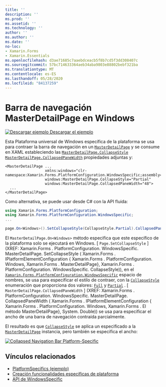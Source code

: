 ```yaml
---
title: ''
description: ''
ms.prod: ''
ms.assetid: ''
ms.technology: ''
author: ''
ms.author: ''
ms.date: ''
no-loc:
- Xamarin.Forms
- Xamarin.Essentials
ms.openlocfilehash: d3ae71685c7aaebdceacb5f8b7cd5f3dd308407c
ms.sourcegitcommit: 57bc714633364aeb34aba9803e88802bebf321ba
ms.translationtype: MT
ms.contentlocale: es-ES
ms.lasthandoff: 05/28/2020
ms.locfileid: "84137259"
---
```

# <a name="masterdetailpage-navigation-bar-on-windows"></a>Barra de navegación MasterDetailPage en Windows

[![Descargar ejemplo](~/media/shared/download.png) Descargar el ejemplo](https://docs.microsoft.com/samples/xamarin/xamarin-forms-samples/userinterface-platformspecifics)

Esta Plataforma universal de Windows específica de la plataforma se usa para contraer la barra de navegación en un [`MasterDetailPage`](xref:Xamarin.Forms.MasterDetailPage) y se consume en XAML estableciendo las [`MasterDetailPage.CollapseStyle`](xref:Xamarin.Forms.PlatformConfiguration.WindowsSpecific.MasterDetailPage.CollapseStyleProperty) [`MasterDetailPage.CollapsedPaneWidth`](xref:Xamarin.Forms.PlatformConfiguration.WindowsSpecific.MasterDetailPage.CollapsedPaneWidthProperty) propiedades adjuntas y:

```xaml
<MasterDetailPage ...
                  xmlns:windows="clr-namespace:Xamarin.Forms.PlatformConfiguration.WindowsSpecific;assembly=Xamarin.Forms.Core"
                  windows:MasterDetailPage.CollapseStyle="Partial"
                  windows:MasterDetailPage.CollapsedPaneWidth="48">
  ...
</MasterDetailPage>

```

Como alternativa, se puede usar desde C# con la API fluida:

```csharp
using Xamarin.Forms.PlatformConfiguration;
using Xamarin.Forms.PlatformConfiguration.WindowsSpecific;
...

page.On<Windows>().SetCollapseStyle(CollapseStyle.Partial).CollapsedPaneWidth(148);
```

El `MasterDetailPage.On<Windows>` método especifica que este específico de la plataforma solo se ejecutará en Windows. [ `Page.SetCollapseStyle` ] (XREF: Xamarin.Forms . PlatformConfiguration. WindowsSpecific. MasterDetailPage. SetCollapseStyle ( Xamarin.Forms . IPlatformElementConfiguration { Xamarin.Forms . PlatformConfiguration. Windows, Xamarin.Forms . MasterDetailPage}, Xamarin.Forms . PlatformConfiguration. WindowsSpecific. CollapseStyle)), en el [`Xamarin.Forms.PlatformConfiguration.WindowsSpecific`](xref:Xamarin.Forms.PlatformConfiguration.WindowsSpecific) espacio de nombres, se usa para especificar el estilo de contraer, con la [`CollapseStyle`](xref:Xamarin.Forms.PlatformConfiguration.WindowsSpecific.CollapseStyle) enumeración que proporciona dos valores: [`Full`](xref:Xamarin.Forms.PlatformConfiguration.WindowsSpecific.CollapseStyle.Full) y [`Partial`](xref:Xamarin.Forms.PlatformConfiguration.WindowsSpecific.CollapseStyle.Partial) . [ `MasterDetailPage.CollapsedPaneWidth` ] (XREF: Xamarin.Forms . PlatformConfiguration. WindowsSpecific. MasterDetailPage. CollapsedPaneWidth ( Xamarin.Forms . IPlatformElementConfiguration { Xamarin.Forms . PlatformConfiguration. Windows, Xamarin.Forms . El método MasterDetailPage}, System. Double)) se usa para especificar el ancho de una barra de navegación contraída parcialmente.

El resultado es que [`CollapseStyle`](xref:Xamarin.Forms.PlatformConfiguration.WindowsSpecific.CollapseStyle) se aplica un especificado a la [`MasterDetailPage`](xref:Xamarin.Forms.MasterDetailPage) instancia, pero también se especifica el ancho:

[![](masterdetailpage-navigation-bar-images/collapsed-navigation-bar.png "Collapsed Navigation Bar Platform-Specific")](masterdetailpage-navigation-bar-images/collapsed-navigation-bar-large.png#lightbox "Collapsed Navigation Bar Platform-Specific")

## <a name="related-links"></a>Vínculos relacionados

- [PlatformSpecifics (ejemplo)](https://docs.microsoft.com/samples/xamarin/xamarin-forms-samples/userinterface-platformspecifics)
- [Creación funcionalidades específicas de plataforma](~/xamarin-forms/platform/platform-specifics/index.md#creating-platform-specifics)
- [API de WindowsSpecific](xref:Xamarin.Forms.PlatformConfiguration.WindowsSpecific)
